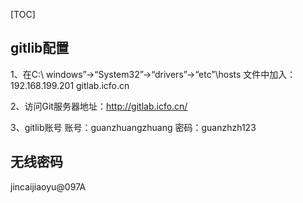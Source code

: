 [TOC]

## gitlib配置
1、在C:\ windows”→“System32”→“drivers”→“etc”\hosts 文件中加入：
192.168.199.201  gitlab.icfo.cn

2、访问Git服务器地址：http://gitlab.icfo.cn/

3、gitlib账号
账号：guanzhuangzhuang
密码：guanzhzh123

## 无线密码
jincaijiaoyu@097A
